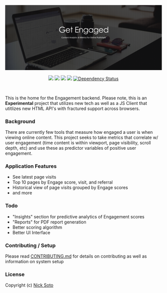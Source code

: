 <img src="app/assets/images/get_engaged.png" alt="Engagement" width="980">

<p align="center">
  <a href="https://circleci.com/gh/nicksoto/engagement-backend"><img src="https://circleci.com/gh/nicksoto/engagement-backend.png?style=shield&circle-token=13e8f29fdd7502e8466f98ae36fd6f4624ba49c7"></a>
  <a href="https://codeclimate.com/github/getengage/engagement-backend"><img src="https://codeclimate.com/github/getengage/engagement-backend/badges/gpa.svg" /></a>
  <a href="https://codeclimate.com/github/getengage/engagement-backend/coverage"><img src="https://codeclimate.com/github/getengage/engagement-backend/badges/coverage.svg" /></a>
  <a href="https://codeclimate.com/github/getengage/engagement-backend"><img src="https://codeclimate.com/github/getengage/engagement-backend/badges/issue_count.svg" /></a>  
  <a href='https://gemnasium.com/github.com/nicksoto/engagement-backend'><img src="https://gemnasium.com/badges/github.com/nicksoto/engagement-backend.svg" alt="Dependency Status" /></a>
</p>
<br>

This is the home for the Engagement backend. Please note, this is an <b>Experimental</b> project that utilizes new tech as well as a JS Client that utitlizes new HTML API's with fractured support across browsers.

### Background

There are currently few tools that measure how engaged a user is when viewing online content. This project seeks to take metrics that correlate w/ user engagement (time content is within viewport, page visibility, scroll depth, etc) and use these as predictor variables of positive user engagement.

### Application Features

- See latest page visits
- Top 10 pages by Engage score, visit, and referral
- Historical view of page visits grouped by Engage scores
- and more

### Todo

- "Insights" section for predictive analytics of Engagement scores
- "Reports" for PDF report generation
- Better scoring algorithm
- Better UI Interface

### Contributing / Setup

Please read [CONTRIBUTING.md](https://github.com/nicksoto/engagement-backend/blob/master/CONTRIBUTING.md) for details on contributing as well as information on system setup

### License

Copyright (c) [Nick Soto](http://github.com/nicksoto)
